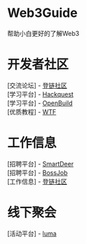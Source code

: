 # Web3Guide
帮助小白更好的了解Web3

# 开发者社区
[交流论坛]  -  [登链社区](https://learnblockchain.cn/)  
[学习平台]  -  [Hackquest](https://www.hackquest.io/)  
[学习平台]  -  [OpenBuild](https://www.hackquest.io/)   
[优质教程]  -  [WTF](https://www.wtf.academy/en)  

# 工作信息
[招聘平台]  -  [SmartDeer](https://apps.apple.com/sg/app/smartdeer-global-web3-jobs/id1669194296)  
[招聘平台]  -  [BossJob](https://bossjob.sg/en-us/web3)  
[工作信息]  -  [登链社区](https://learnblockchain.cn/jobs)  

# 线下聚会
[活动平台] - [luma](https://luma.com/hkweb3?k=c)  
